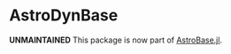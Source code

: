 # AstroDynBase

**UNMAINTAINED** This package is now part of [AstroBase.jl](https://github.com/JuliaAstro/AstroBase.jl).
